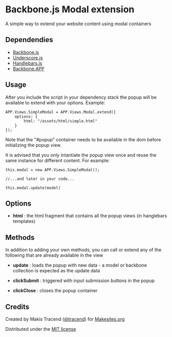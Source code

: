 # Backbone.js Modal extension

A simple way to extend your website content using modal containers

## Dependendies

* [Backbone.js](http://backbonejs.org/)
* [Underscore.js](http://underscorejs.org/)
* [Handlebars.js](http://handlebarsjs.com/)
* [Backbone.APP](http://github.com/makesites/backbone-app)

## Usage

After you include the script in your dependency stack the popup will be available to extend with your options. Example: 
```
APP.Views.SimpleModal = APP.Views.Modal.extend({
	options: {
		html: "/assets/html/simple.html"
	}
});
```

Note that the "#popup" container needs to be available in the dom before initializing the popup view. 

It is advised that you only intantiate the popup view once and reuse the same instance for different content. For example: 
```
this.modal = new APP.Views.SimpleModal();

//...and later in your code...

this.modal.update(model)
```


## Options

* **html** : the html fragment that contains all the popup views (in hanglebars templates) 

## Methods

In addition to adding your own methods, you can call or extend any of the following that are already available in the view

* **update** : loads the popup with new data - a model or backbone collection is expected as the update data

* **clickSubmit** : triggered with input submission buttons in the popup

* **clickClose** : closes the popup container


## Credits 

Created by Makis Tracend ([@tracend](http://github.com/tracend)) for [Makesites.org](http://makesites.org)

Distributed under the [MIT license](http://makesites.org/license/mit.txt)


